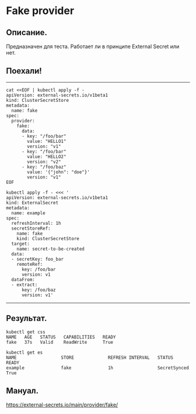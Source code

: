 # Fake provider

## Описание.
Предназначен для теста. Работает ли в принципе External Secret или нет.

## Поехали!
-------------------------------------------------------------------------
```
cat <<EOF | kubectl apply -f -
apiVersion: external-secrets.io/v1beta1
kind: ClusterSecretStore
metadata:
  name: fake
spec:
  provider:
    fake:
      data:
      - key: "/foo/bar"
        value: "HELLO1"
        version: "v1"
      - key: "/foo/bar"
        value: "HELLO2"
        version: "v2"
      - key: "/foo/baz"
        value: '{"john": "doe"}'
        version: "v1"
EOF
```
```
kubectl apply -f - <<< '
apiVersion: external-secrets.io/v1beta1
kind: ExternalSecret
metadata:
  name: example
spec:
  refreshInterval: 1h
  secretStoreRef:
    name: fake
    kind: ClusterSecretStore
  target:
    name: secret-to-be-created
  data:
  - secretKey: foo_bar
    remoteRef:
      key: /foo/bar
      version: v1
  dataFrom:
  - extract:
      key: /foo/baz
      version: v1'
```
----------------------------------------------------------------

## Результат.
```
kubectl get css
NAME   AGE   STATUS   CAPABILITIES   READY
fake   37s   Valid    ReadWrite      True
```
```
kubectl get es
NAME                 STORE             REFRESH INTERVAL   STATUS         READY
example              fake              1h                 SecretSynced   True
```

## Мануал.
https://external-secrets.io/main/provider/fake/
